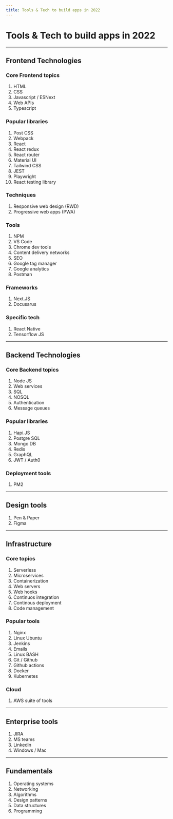 ```yaml
---
title: Tools & Tech to build apps in 2022
---
```


# Tools & Tech to build apps in 2022

---

## Frontend Technologies

### Core Frontend topics

1. HTML
2. CSS
3. Javascript / ESNext
4. Web APIs
5. Typescript

### Popular libraries

1. Post CSS
2. Webpack
3. React
4. React redux
5. React router
6. Material UI
7. Tailwind CSS
8. JEST
9. Playwright
10. React testing library

### Techniques

1. Responsive web design (RWD)
2. Progressive web apps (PWA)

### Tools

1. NPM
2. VS Code
3. Chrome dev tools
4. Content delivery networks
5. SEO
6. Google tag manager
7. Google analytics
8. Postman

### Frameworks

1. Next.JS
2. Docusarus

### Specific tech

1. React Native
2. Tensorflow JS

---

## Backend Technologies

### Core Backend topics

1. Node JS
2. Web services
3. SQL
4. NOSQL
5. Authentication
6. Message queues

### Popular libraries

1. Hapi.JS
2. Postgre SQL
3. Mongo DB
4. Redis
5. GraphQL
6. JWT / Auth0

### Deployment tools

1. PM2

---

## Design tools

1. Pen & Paper
2. Figma

---

## Infrastructure

### Core topics

1. Serverless
2. Microservices
3. Containerization
4. Web servers
5. Web hooks
6. Continuos integration
7. Continous deployment
8. Code management

### Popular tools

1. Nginx
2. Linux Ubuntu
3. Jenkins
4. Emails
5. Linux BASH
6. Git / Github
7. Github actions
8. Docker
9. Kubernetes

### Cloud

1. AWS suite of tools

---

## Enterprise tools

1. JIRA
2. MS teams
3. Linkedin
4. Windows / Mac

---

## Fundamentals

1. Operating systems
2. Networking
3. Algorithms
4. Design patterns
5. Data structures
6. Programming